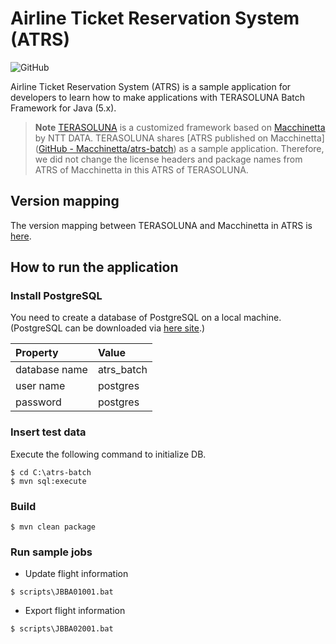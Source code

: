 # Airline Ticket Reservation System (ATRS)

![GitHub](https://img.shields.io/github/license/terasoluna-batch/v5-fw)

Airline Ticket Reservation System (ATRS) is a sample application for developers to learn how to make applications with TERASOLUNA Batch Framework for Java (5.x).

> **Note**
> [TERASOLUNA](https://terasoluna-batch.github.io/) is a customized framework based on [Macchinetta](https://macchinetta.github.io/) by NTT DATA.
> TERASOLUNA shares [ATRS published on Macchinetta]([GitHub - Macchinetta/atrs-batch](https://github.com/Macchinetta/atrs-batch)) as a sample application.
> Therefore, we did not change the license headers and package names from ATRS of Macchinetta in this ATRS of TERASOLUNA.

## Version mapping

The version mapping between TERASOLUNA and Macchinetta in ATRS is [here](https://github.com/terasoluna-batch/atrs-batch/wiki/ATRSのバージョンについて).

## How to run the application

### Install PostgreSQL

You need to create a database of PostgreSQL on a local machine. (PostgreSQL can be downloaded via [here site](http://www.postgresql.org/download/).)    

| Property      | Value      |
|:------------- |:---------- |
| database name | atrs_batch |
| user name     | postgres   |
| password      | postgres   |

### Insert test data

Execute the following command to initialize DB.

```console
$ cd C:\atrs-batch
$ mvn sql:execute
```

### Build

```console
$ mvn clean package
```

### Run sample jobs

* Update flight information

```console
$ scripts\JBBA01001.bat
```

- Export flight information

```console
$ scripts\JBBA02001.bat
```
